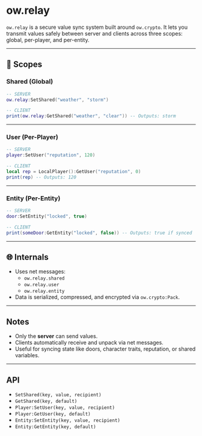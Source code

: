 # ow.relay

`ow.relay` is a secure value sync system built around `ow.crypto`. It lets you transmit values safely between server and clients across three scopes: global, per-player, and per-entity.

---

## 🔧 Scopes

### Shared (Global)

```lua
-- SERVER
ow.relay:SetShared("weather", "storm")

-- CLIENT
print(ow.relay:GetShared("weather", "clear")) -- Outputs: storm
```

---

### User (Per-Player)

```lua
-- SERVER
player:SetUser("reputation", 120)

-- CLIENT
local rep = LocalPlayer():GetUser("reputation", 0)
print(rep) -- Outputs: 120
```

---

### Entity (Per-Entity)

```lua
-- SERVER
door:SetEntity("locked", true)

-- CLIENT
print(someDoor:GetEntity("locked", false)) -- Outputs: true if synced
```

---

## 🌐 Internals

- Uses net messages:
  - `ow.relay.shared`
  - `ow.relay.user`
  - `ow.relay.entity`
- Data is serialized, compressed, and encrypted via `ow.crypto:Pack`.

---

## Notes

- Only the **server** can send values.
- Clients automatically receive and unpack via net messages.
- Useful for syncing state like doors, character traits, reputation, or shared variables.

---

## API

- `SetShared(key, value, recipient)`
- `GetShared(key, default)`
- `Player:SetUser(key, value, recipient)`
- `Player:GetUser(key, default)`
- `Entity:SetEntity(key, value, recipient)`
- `Entity:GetEntity(key, default)`
